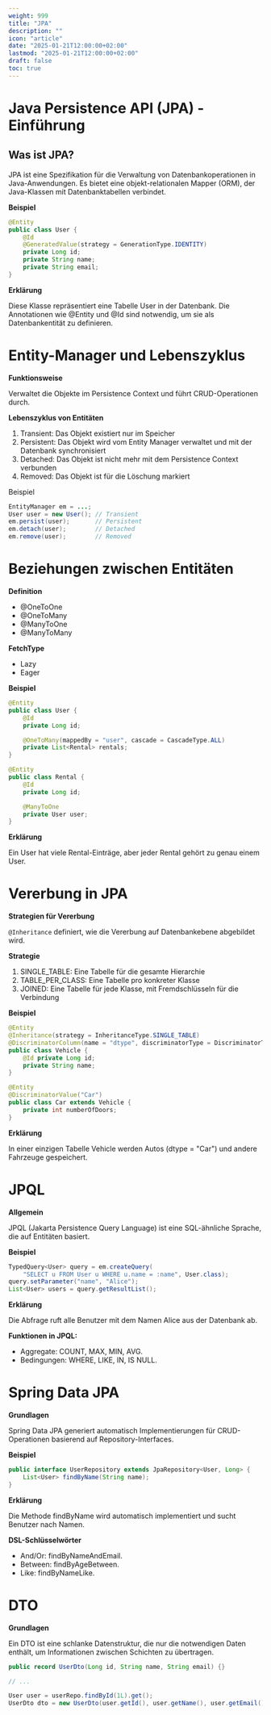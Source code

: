 ```yaml
---
weight: 999
title: "JPA"
description: ""
icon: "article"
date: "2025-01-21T12:00:00+02:00"
lastmod: "2025-01-21T12:00:00+02:00"
draft: false
toc: true
---
```


# Java Persistence API (JPA) - Einführung

## Was ist JPA?

JPA ist eine Spezifikation für die Verwaltung von Datenbankoperationen in Java-Anwendungen. Es bietet eine objekt-relationalen Mapper (ORM), der Java-Klassen mit Datenbanktabellen verbindet.

**Beispiel**

```Java
@Entity
public class User {
    @Id
    @GeneratedValue(strategy = GenerationType.IDENTITY)
    private Long id;
    private String name;
    private String email;
}
```

**Erklärung**

Diese Klasse repräsentiert eine Tabelle User in der Datenbank. Die Annotationen wie @Entity und @Id sind notwendig, um sie als Datenbankentität zu definieren.

# Entity-Manager und Lebenszyklus

**Funktionsweise**

Verwaltet die Objekte im Persistence Context und führt CRUD-Operationen durch.

**Lebenszyklus von Entitäten**

1. Transient: Das Objekt existiert nur im Speicher
2. Persistent: Das Objekt wird vom Entity Manager verwaltet und mit der Datenbank synchronisiert
3. Detached: Das Objekt ist nicht mehr mit dem Persistence Context verbunden
4. Removed: Das Objekt ist für die Löschung markiert

Beispiel

```Java
EntityManager em = ...;
User user = new User(); // Transient
em.persist(user);       // Persistent
em.detach(user);        // Detached
em.remove(user);        // Removed
```

# Beziehungen zwischen Entitäten

**Definition**

- @OneToOne
- @OneToMany
- @ManyToOne
- @ManyToMany

**FetchType**

- Lazy
- Eager

**Beispiel**

```Java
@Entity
public class User {
    @Id
    private Long id;

    @OneToMany(mappedBy = "user", cascade = CascadeType.ALL)
    private List<Rental> rentals;
}

@Entity
public class Rental {
    @Id
    private Long id;

    @ManyToOne
    private User user;
}
```

**Erklärung**

Ein User hat viele Rental-Einträge, aber jeder Rental gehört zu genau einem User.


# Vererbung in JPA

**Strategien für Vererbung**

`@Inheritance` definiert, wie die Vererbung auf Datenbankebene abgebildet wird.

**Strategie**

1. SINGLE_TABLE: Eine Tabelle für die gesamte Hierarchie
2. TABLE_PER_CLASS: Eine Tabelle pro konkreter Klasse
3. JOINED: Eine Tabelle für jede Klasse, mit Fremdschlüsseln für die Verbindung

**Beispiel**

```Java
@Entity
@Inheritance(strategy = InheritanceType.SINGLE_TABLE)
@DiscriminatorColumn(name = "dtype", discriminatorType = DiscriminatorType.STRING)
public class Vehicle {
    @Id private Long id;
    private String name;
}

@Entity
@DiscriminatorValue("Car")
public class Car extends Vehicle {
    private int numberOfDoors;
}
```

**Erklärung**

In einer einzigen Tabelle Vehicle werden Autos (dtype = "Car") und andere Fahrzeuge gespeichert.

# JPQL

**Allgemein**

JPQL (Jakarta Persistence Query Language) ist eine SQL-ähnliche Sprache, die auf Entitäten basiert.

**Beispiel**

```Java
TypedQuery<User> query = em.createQuery(
    "SELECT u FROM User u WHERE u.name = :name", User.class);
query.setParameter("name", "Alice");
List<User> users = query.getResultList();
```

**Erklärung**

Die Abfrage ruft alle Benutzer mit dem Namen Alice aus der Datenbank ab.

**Funktionen in JPQL:**

- Aggregate: COUNT, MAX, MIN, AVG.
- Bedingungen: WHERE, LIKE, IN, IS NULL.

# Spring Data JPA

**Grundlagen**

Spring Data JPA generiert automatisch Implementierungen für CRUD-Operationen basierend auf Repository-Interfaces.

**Beispiel**

```Java
public interface UserRepository extends JpaRepository<User, Long> {
    List<User> findByName(String name);
}
```

**Erklärung**

Die Methode findByName wird automatisch implementiert und sucht Benutzer nach Namen.

**DSL-Schlüsselwörter**

- And/Or: findByNameAndEmail.
- Between: findByAgeBetween.
- Like: findByNameLike.


# DTO

**Grundlagen**

Ein DTO ist eine schlanke Datenstruktur, die nur die notwendigen Daten enthält, um Informationen zwischen Schichten zu übertragen.

```Java
public record UserDto(Long id, String name, String email) {}

// ...

User user = userRepo.findById(1L).get();
UserDto dto = new UserDto(user.getId(), user.getName(), user.getEmail());
```
